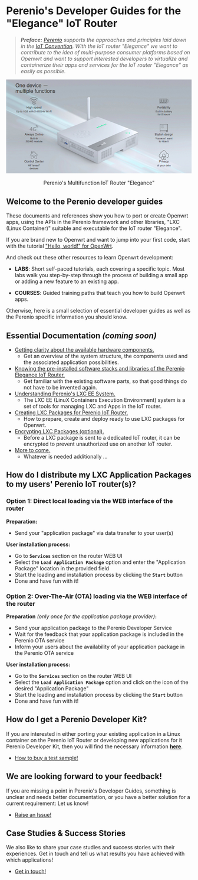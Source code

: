# Perenio's Developer Guides for the "Elegance" IoT Router

> ***Preface:** [Perenio](https://perenio.com/) supports the approaches and principles laid down in the [IoT Convention](https://iot-router.github.io/). With the IoT router "Elegance" we want to contribute to the idea of multi-purpose consumer platforms based on Openwrt and want to support interested developers to virtualize and containerize their apps and services for the IoT router "Elegance" as easily as possible.*

<div align="center">
<img src=/assets/elegance-iot-router.jpg >
<p>Perenio's Multifunction IoT Router "Elegance"</p>
</div>

## Welcome to the Perenio developer guides

These documents and references show you how to port or create Openwrt apps, using the APIs in the Perenio framework and other libraries, "LXC (Linux Container)" suitable and executable for the IoT router "Elegance".

If you are brand new to Openwrt and want to jump into your first code, start with the tutorial ["Hello, world!" for OpenWrt](https://openwrt.org/docs/guide-developer/helloworld/start).

And check out these other resources to learn Openwrt development:

- **LABS**: Short self-paced tutorials, each covering a specific topic. Most labs walk you step-by-step through the process of building a small app or adding a new feature to an existing app.

- **COURSES**: Guided training paths that teach you how to build Openwrt apps.

Otherwise, here is a small selection of essential developer guides as well as the Perenio specific information you should know.

## Essential Documentation *(coming soon)*

- [Getting clarity about the available hardware components.](/docs/)
  - Get an overview of the system structure, the components used and the associated application possibilities.
- [Knowing the pre-installed software stacks and libraries of the Perenio Elegance IoT Router.](/docs/pre-installed_software_list.md)
  - Get familiar with the existing software parts, so that good things do not have to be invented again.
- [Understanding Perenio's LXC EE System.](/docs/Perenio_LXC_EE_system._User_manual.md)
  - The LXC EE (LinuX Containers Execution Environment) system is a set of tools for managing LXC and Apps in the IoT router.
- [Creating LXC Packages for Perenio IoT Router.](/docs/Creating_LXC-package_for_IoT-Router.md)
  - How to prepare, create and deploy ready to use LXC packages for Openwrt.
- [Encrypting LXC Packages (optional).](/docs/LXC-package_encryption.md)
  - Before a LXC package is sent to a dedicated IoT router, it can be encrypted to prevent unauthorized use on another IoT router.
- [More to come.](/docs/more-details-to-come.png)
  - Whatever is needed additionally ...

## How do I distribute my LXC Application Packages to my users' Perenio IoT router(s)?

### Option 1: Direct local loading via the WEB interface of the router

**Preparation:**
- Send your "application package" via data transfer to your user(s)

**User installation process:**
- Go to **`Services`** section on the router WEB UI
- Select the **`Load Application Package`** option and enter the "Application Package" location in the provided field
- Start the loading and installation process by clicking the  **`Start`** button
- Done and have fun with it!

### Option 2: Over-The-Air (OTA) loading via the WEB interface of the router

**Preparation** *(only once for the application package provider)***:**
- Send your application package to the Perenio Developer Service
- Wait for the feedback that your application package is included in the Perenio OTA service
- Inform your users about the availability of your application package in the Perenio OTA service

**User installation process:**
- Go to the **`Services`** section on the router WEB UI
- Select the **`Load Application Package`** option and click on the icon of the desired "Application Package"
- Start the loading and installation process by clicking the **`Start`** button
- Done and have fun with it!

## How do I get a Perenio Developer Kit?

If you are interested in either porting your existing application in a Linux container on the Perenio IoT Router or developing new applications for it Perenio Developer Kit, then you will find the necessary information **[here](docs/How_to_buy.md)**.

- [How to buy a test sample!](docs/How_to_buy.md)

## We are looking forward to your feedback!

If you are missing a point in Perenio's Developer Guides, something is unclear and needs better documentation, or you have a better solution for a current requirement: Let us know!

- [Raise an Issue!](https://github.com/iot-router/perenio.elegance/issues/new/choose)

## Case Studies & Success Stories

We also like to share your case studies and success stories with their experiences.
Get in touch and tell us what results you have achieved with which applications!

- [Get in touch!](https://github.com/iot-router/perenio.elegance/issues/new/choose)

